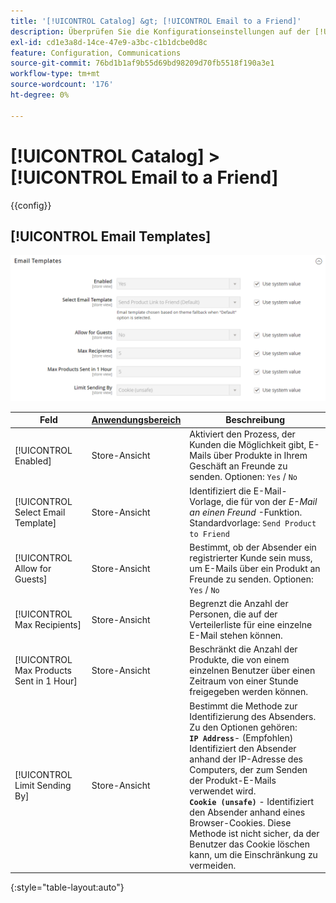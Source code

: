 ```yaml
---
title: '[!UICONTROL Catalog] &gt; [!UICONTROL Email to a Friend]'
description: Überprüfen Sie die Konfigurationseinstellungen auf der [!UICONTROL Catalog] &gt; [!UICONTROL Email to a Friend] Seite des Commerce-Administrators.
exl-id: cd1e3a8d-14ce-47e9-a3bc-c1b1dcbe0d8c
feature: Configuration, Communications
source-git-commit: 76bd1b1af9b55d69bd98209d70fb5518f190a3e1
workflow-type: tm+mt
source-wordcount: '176'
ht-degree: 0%

---
```


# [!UICONTROL Catalog] > [!UICONTROL Email to a Friend]

{{config}}

## [!UICONTROL Email Templates]

![E-Mail-Vorlagen](./assets/email-to-a-friend-email-templates.png)<!-- zoom -->

<!-- [Email Templates](https://docs.magento.com/user-guide/marketing/email-template-configuration.html) -->

| Feld | [Anwendungsbereich](../../getting-started/websites-stores-views.md#scope-settings) | Beschreibung |
|--- |--- |--- |
| [!UICONTROL Enabled] | Store-Ansicht | Aktiviert den Prozess, der Kunden die Möglichkeit gibt, E-Mails über Produkte in Ihrem Geschäft an Freunde zu senden. Optionen: `Yes` / `No` |
| [!UICONTROL Select Email Template] | Store-Ansicht | Identifiziert die E-Mail-Vorlage, die für von der _E-Mail an einen Freund_ -Funktion. Standardvorlage: `Send Product to Friend` |
| [!UICONTROL Allow for Guests] | Store-Ansicht | Bestimmt, ob der Absender ein registrierter Kunde sein muss, um E-Mails über ein Produkt an Freunde zu senden. Optionen: `Yes` / `No` |
| [!UICONTROL Max Recipients] | Store-Ansicht | Begrenzt die Anzahl der Personen, die auf der Verteilerliste für eine einzelne E-Mail stehen können. |
| [!UICONTROL Max Products Sent in 1  Hour] | Store-Ansicht | Beschränkt die Anzahl der Produkte, die von einem einzelnen Benutzer über einen Zeitraum von einer Stunde freigegeben werden können. |
| [!UICONTROL Limit Sending By] | Store-Ansicht | Bestimmt die Methode zur Identifizierung des Absenders. Zu den Optionen gehören: <br/>**`IP Address`**- (Empfohlen) Identifiziert den Absender anhand der IP-Adresse des Computers, der zum Senden der Produkt-E-Mails verwendet wird.<br/>**`Cookie (unsafe)`** - Identifiziert den Absender anhand eines Browser-Cookies. Diese Methode ist nicht sicher, da der Benutzer das Cookie löschen kann, um die Einschränkung zu vermeiden. |

{:style=&quot;table-layout:auto&quot;}
